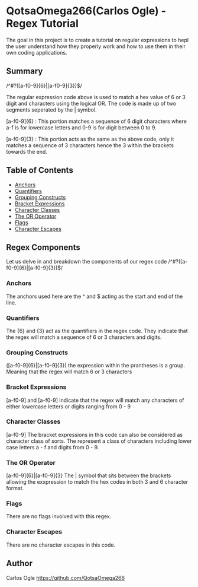 # QotsaOmega266(Carlos Ogle) - Regex Tutorial

The goal in this project is to create a tutorial on regular expressions to hepl the user understand how they properly work and how to use them in their own coding applications. 

## Summary

/^#?([a-f0-9]{6}|[a-f0-9]{3})$/

The regular expression code above is used to match a hex value of 6 or 3 digit and characters using the logical OR. The code is made up of two segments seperated by the | symbol. 

[a-f0-9]{6} : This portion matches a sequence of 6 digit characters where a-f is for lowercase letters and 0-9 is for digit between 0 to 9. 

[a-f0-9]{3} : This portion acts as the same as the above code, only it matches a sequence of 3 characters hence the 3 within the brackets towards the end.
  


## Table of Contents

- [Anchors](#anchors)
- [Quantifiers](#quantifiers)
- [Grouping Constructs](#grouping-constructs)
- [Bracket Expressions](#bracket-expressions)
- [Character Classes](#character-classes)
- [The OR Operator](#the-or-operator)
- [Flags](#flags)
- [Character Escapes](#character-escapes)

## Regex Components

Let us delve in and breakdown the components of our regex code
/^#?([a-f0-9]{6}|[a-f0-9]{3})$/

### Anchors

The anchors used here are the ^ and $ acting as the start and end of the line.

### Quantifiers

The {6} and {3} act as the quantifiers in the regex code. They indicate that the regex will match a sequence of 6 or 3 characters and digits.

### Grouping Constructs

([a-f0-9]{6}|[a-f0-9]{3}) the expression within the prantheses is a group. Meaning that the regex will match 6 or 3 characters

### Bracket Expressions

[a-f0-9] and [a-f0-9] indicate that the regex will match any characters of either lowercase letters or digits ranging from 0 - 9

### Character Classes

[a-f0-9] The bracket expressions in this code can also be considered as character class of sorts. The represent a class of characters including lower case letters a - f and digits from 0 - 9.

### The OR Operator

[a-f0-9]{6}|[a-f0-9]{3}  The | symbol that sits between the brackets allowing the exxpression to match the hex codes in both 3 and 6 character format.

### Flags

There are no flags involved with this regex.

### Character Escapes

There are no character escapes in this code.

## Author

Carlos Ogle
https://github.com/QotsaOmega266
